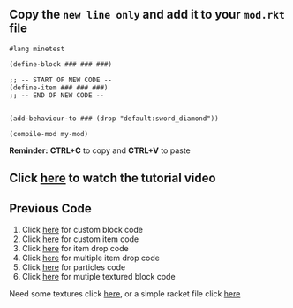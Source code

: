 ## Copy the `new line only` and add it to your `mod.rkt` file

```
#lang minetest

(define-block ### ### ###)

;; -- START OF NEW CODE --
(define-item ### ### ###)
;; -- END OF NEW CODE --


(add-behaviour-to ### (drop "default:sword_diamond"))
        
(compile-mod my-mod)
```
**Reminder:**  **CTRL+C** to copy and **CTRL+V** to paste

## Click [here](https://s3.amazonaws.com/thoughtstem.cms.dev/MinetestAssets/Curriculum/videos/editItemCode.mp4) to watch the tutorial video

## Previous Code
1. Click [here](https://github.com/thoughtstem/TS-CurriculumPublic/edit/master/minetest/blocks/code_custom_block_racket.md) for custom block code
2. Click [here](https://github.com/thoughtstem/TS-CurriculumPublic/edit/master/minetest/blocks/code_custom_item_racket.md) for custom item code
3. Click [here](https://github.com/thoughtstem/TS-CurriculumPublic/edit/master/minetest/blocks/code_drop_item_racket.md) for item drop code
4. Click [here](https://github.com/thoughtstem/TS-CurriculumPublic/edit/master/minetest/blocks/code_drop_multiple_items_racket.md) for multiple item drop code
5. Click [here](https://github.com/thoughtstem/TS-CurriculumPublic/edit/master/minetest/blocks/code_on_punch_particles_racket.md) for particles code
6. Click [here](https://github.com/thoughtstem/TS-CurriculumPublic/edit/master/minetest/blocks/code_multi_texture_block_racket.md) for mutiple textured block code


Need some textures click [here](https://github.com/thoughtstem/TS-CurriculumPublic/tree/master/minetest/images), or a simple racket file click [here](https://s3.amazonaws.com/thoughtstem.cms.dev/MinetestAssets/Curriculum/starter_Files/mymod.rkt)
